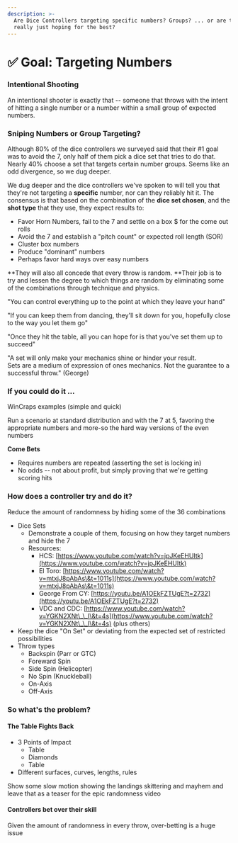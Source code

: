 ```yaml
---
description: >-
  Are Dice Controllers targeting specific numbers? Groups? ... or are they
  really just hoping for the best?
---
```


# ✅ Goal: Targeting Numbers

### Intentional Shooting

An intentional shooter is exactly that -- someone that throws with the intent of hitting a single number or a number within a small group of expected numbers.  

### Sniping Numbers or Group Targeting?

Although 80% of the dice controllers we surveyed said that their #1 goal was to avoid the 7, only half of them pick a dice set that tries to do that. Nearly 40% choose a set that targets certain number groups. Seems like an odd divergence, so we dug deeper.

We dug deeper and the dice controllers we've spoken to will tell you that they're not targeting a **specific** number, nor can they reliably hit it. The consensus is that based on the combination of the **dice set chosen**, and the **shot type** that they use, they expect results to:

* Favor Horn Numbers,  fail to the 7 and settle on a box $ for the come out rolls
* Avoid the 7 and establish a "pitch count" or expected roll length (SOR)
* Cluster box numbers 
* Produce "dominant" numbers
* Perhaps favor hard ways over easy numbers

**They will also all concede that every throw is random. **Their job is to try and lessen the degree to which things are random by eliminating some of the combinations through technique and physics.

"You can control everything up to the point at which they leave your hand"

"If you can keep them from dancing, they'll sit down for you, hopefully close to the way you let them go"

"Once they hit the table, all you can hope for is that you've set them up to succeed"

"A set will only make your mechanics shine or hinder your result.\
Sets are a medium of expression of ones mechanics. Not the guarantee to a successful throw." (George)

### If you could do it ...

WinCraps examples (simple and quick)

Run a scenario at standard distribution and with the 7 at 5, favoring the appropriate numbers and more-so the hard way versions of the even numbers

**Come Bets** 

* Requires numbers are repeated (asserting the set is locking in)
* No odds -- not about profit, but simply proving that we're getting scoring hits

### How does a controller try and do it?

Reduce the amount of randomness by hiding some of the 36 combinations

* Dice Sets
  * Demonstrate a couple of them, focusing on how they target numbers and hide the 7
  * Resources:
    * HCS: [https://www.youtube.com/watch?v=jpJKeEHUItk](https://www.youtube.com/watch?v=jpJKeEHUItk)
    * El Toro: [https://www.youtube.com/watch?v=mtxjJ8pAbAs\&t=1011s](https://www.youtube.com/watch?v=mtxjJ8pAbAs\&t=1011s)
    * George From CY: [https://youtu.be/A1OEkFZTUgE?t=2732](https://youtu.be/A1OEkFZTUgE?t=2732)
    * VDC and CDC: [https://www.youtube.com/watch?v=YGKN2XNt\_\_I\&t=4s](https://www.youtube.com/watch?v=YGKN2XNt\_\_I\&t=4s) (plus others)
* Keep the dice "On Set" or deviating from the expected set of restricted possibilities
* Throw types 
  * Backspin (Parr or GTC)
  * Foreward Spin
  * Side Spin (Helicopter)
  * No Spin (Knuckleball)
  * On-Axis
  * Off-Axis

###

### So what's the problem?

#### The Table Fights Back

* 3 Points of Impact
  * Table
  * Diamonds
  * Table 
* Different surfaces, curves, lengths, rules

Show some slow motion showing the landings skittering and mayhem and leave that as a teaser for the epic randomness video

#### Controllers bet over their skill

Given the amount of randomness in every throw, over-betting is a huge issue

